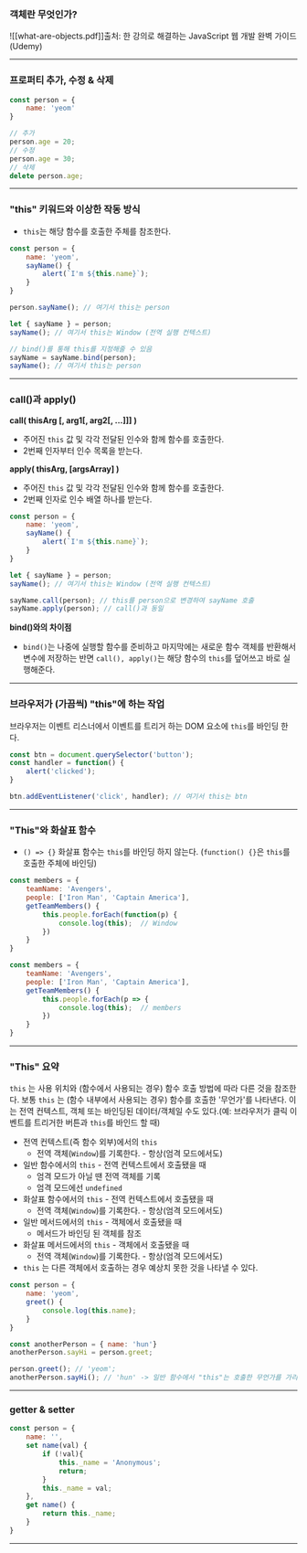 ### 객체란 무엇인가?

![[what-are-objects.pdf]]출처: 한 강의로 해결하는 JavaScript 웹 개발 완벽 가이드(Udemy)

---
### 프로퍼티 추가, 수정 & 삭제

```js
const person = {
	name: 'yeom'
}

// 추가
person.age = 20;
// 수정
person.age = 30;
// 삭제
delete person.age;
```

---
### "this" 키워드와 이상한 작동 방식

- `this`는 해당 함수를 호출한 주체를 참조한다.

```js
const person = {
	name: 'yeom',
	sayName() {
		alert(`I'm ${this.name}`);
	}
}

person.sayName(); // 여기서 this는 person

let { sayName } = person;
sayName(); // 여기서 this는 Window (전역 실행 컨텍스트)

// bind()를 통해 this를 지정해줄 수 있음
sayName = sayName.bind(person);
sayName(); // 여기서 this는 person
```

---
### call()과 apply()

**call( thisArg \[, arg1\[, arg2\[, ...]]] )**
- 주어진 `this` 값 및 각각 전달된 인수와 함께 함수를 호출한다.
- 2번째 인자부터 인수 목록을 받는다.

**apply( thisArg, \[argsArray] )**
- 주어진 `this` 값 및 각각 전달된 인수와 함께 함수를 호출한다.
- 2번째 인자로 인수 배열 하나를 받는다.

```js
const person = {
	name: 'yeom',
	sayName() {
		alert(`I'm ${this.name}`);
	}
}

let { sayName } = person;
sayName(); // 여기서 this는 Window (전역 실행 컨텍스트)

sayName.call(person); // this를 person으로 변경하여 sayName 호출
sayName.apply(person); // call()과 동일
```

**bind()와의 차이점**
- `bind()`는 나중에 실행할 함수를 준비하고 마지막에는 새로운 함수 객체를 반환해서 변수에 저장하는 반면 `call(), apply()`는 해당 함수의 `this`를 덮어쓰고 바로 실행해준다.

---
### 브라우저가 (가끔씩) "this"에 하는 작업

브라우저는 이벤트 리스너에서 이벤트를 트리거 하는 DOM 요소에 `this`를 바인딩 한다.

```js
const btn = document.querySelector('button');
const handler = function() {
	alert('clicked');
}

btn.addEventListener('click', handler); // 여기서 this는 btn
```

---
### "This"와 화살표 함수

- `() => {}` 화살표 함수는 `this`를 바인딩 하지  않는다. (`function() {}`은 `this`를 호출한 주체에 바인딩)

```js
const members = {
	teamName: 'Avengers',
	people: ['Iron Man', 'Captain America'],
	getTeamMembers() {
		this.people.forEach(function(p) {
			console.log(this);  // Window
		})
	}
}

const members = {
	teamName: 'Avengers',
	people: ['Iron Man', 'Captain America'],
	getTeamMembers() {
		this.people.forEach(p => {
			console.log(this);  // members
		})
	}
}
```

---
### "This" 요약

`this` 는 사용 위치와 (함수에서 사용되는 경우) 함수 호출 방법에 따라 다른 것을 참조한다.
보통 `this` 는 (함수 내부에서 사용되는 경우) 함수를 호출한 '무언가'를 나타낸다. 이는 전역 컨텍스트, 객체 또는 바인딩된 데이터/객체일 수도 있다.(예: 브라우저가 클릭 이벤트를 트리거한 버튼과 `this`를 바인드 할 때)
- 전역 컨텍스트(즉 함수 외부)에서의 `this`
	- 전역 객체(`Window`)를 기록한다. - 항상(엄격 모드에서도)
- 일반 함수에서의 `this` - 전역 컨텍스트에서 호출됐을 때
	- 엄격 모드가 아닐 땐 전역 객체를 기록
	- 엄격 모드에선 `undefined`
- 화살표 함수에서의 `this` - 전역 컨텍스트에서 호출됐을 때
	- 전역 객체(`Window`)를 기록한다. - 항상(엄격 모드에서도)
-  일반 메서드에서의 `this` - 객체에서 호출됐을 때
	- 메서드가 바인딩 된 객체를 참조
-  화살표 메서드에서의 `this` - 객체에서 호출됐을 때
	- 전역 객체(`Window`)를 기록한다. - 항상(엄격 모드에서도)
- `this` 는 다른 객체에서 호출하는 경우 예상치 못한 것을 나타낼 수 있다.
```js
const person = {
	name: 'yeom',
	greet() {
		console.log(this.name);
	}
}

const anotherPerson = { name: 'hun'}
anotherPerson.sayHi = person.greet;

person.greet(); // 'yeom';
anotherPerson.sayHi(); // 'hun' -> 일반 함수에서 "this"는 호출한 무언가를 가리킴
```

---
### getter & setter

```js
const person = {
	name: '',
	set name(val) {
		if (!val){
			this._name = 'Anonymous';
			return;
		}
		this._name = val;
	},
	get name() {
		return this._name;
	}
}
```

---

